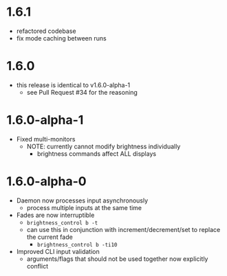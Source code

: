 # 1.6.1
* refactored codebase
* fix mode caching between runs

# 1.6.0
* this release is identical to v1.6.0-alpha-1
  * see Pull Request #34 for the reasoning

# 1.6.0-alpha-1
* Fixed multi-monitors
  * NOTE: currently cannot modify brightness individually
    * brightness commands affect ALL displays

# 1.6.0-alpha-0
* Daemon now processes input asynchronously
  * process multiple inputs at the same time
* Fades are now interruptible
  * `brightness_control b -t`
  * can use this in conjunction with increment/decrement/set to replace the current fade
    * `brightness_control b -ti10`
* Improved CLI input validation
  * arguments/flags that should not be used together now explicitly conflict
